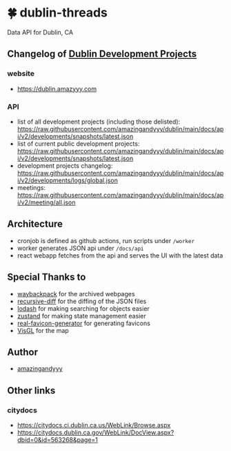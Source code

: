 # 🍀 dublin-threads

Data API for Dublin, CA

## Changelog of [Dublin Development Projects](https://dublin-development.icitywork.com/)

### website

- https://dublin.amazyyy.com

### API

- list of all development projects (including those delisted): https://raw.githubusercontent.com/amazingandyyy/dublin/main/docs/api/v2/developments/snapshots/latest.json
- list of current public development projects: https://raw.githubusercontent.com/amazingandyyy/dublin/main/docs/api/v2/developments/snapshots/latest.json
- development projects changelog: https://raw.githubusercontent.com/amazingandyyy/dublin/main/docs/api/v2/developments/logs/global.json
- meetings: https://raw.githubusercontent.com/amazingandyyy/dublin/main/docs/api/v2/meeting/all.json

## Architecture

- cronjob is defined as github actions, run scripts under `/worker`
- worker generates JSON api under `/docs/api`
- react webapp fetches from the api and serves the UI with the latest data

## Special Thanks to

- [waybackpack](https://github.com/jsvine/waybackpack) for the archived webpages
- [recursive-diff](https://www.npmjs.com/package/recursive-diff) for the diffing of the JSON files
- [lodash](https://lodash.com/) for making searching for objects easier
- [zustand](https://github.com/pmndrs/zustand) for making state management easier
- [real-favicon-generator](https://realfavicongenerator.net/favicon_result) for generating favicons
- [VisGL](https://visgl.github.io/react-map-gl/docs/get-started) for the map

## Author

- [amazingandyyy](github.com/amazingandyyy)

## Other links

### citydocs

- https://citydocs.ci.dublin.ca.us/WebLink/Browse.aspx
- https://citydocs.dublin.ca.gov/WebLink/DocView.aspx?dbid=0&id=563268&page=1
